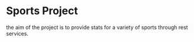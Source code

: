 # Sports Project

the aim of the project is to provide stats for a variety of sports through rest services. 
